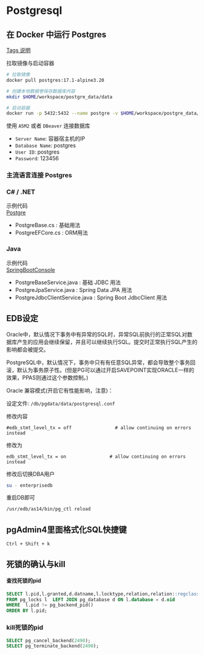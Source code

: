 # Postgresql

## 在 Docker 中运行 Postgres

[Tags 说明](https://github.com/docker-library/docs/blob/master/postgres/README.md)

拉取镜像与启动容器
```bash
# 拉取镜像
docker pull postgres:17.1-alpine3.20

# 创建本地数据卷保存数据库内容
mkdir $HOME/workspace/postgre_data/data

# 启动容器
docker run -p 5432:5432 --name postgre -v $HOME/workspace/postgre_data/data:/var/lib/postgresql/data -e POSTGRES_PASSWORD=123456 -d postgres:17.1-alpine3.20
```

使用 ``A5M2`` 或者 ``DBeaver`` 连接数据库

- ``Server Name``: 容器宿主机的IP
- ``Database Name``: postgres
- ``User ID``: postgres
- ``Password``: 123456

### 主流语言连接 Postgres

### C# / .NET
示例代码  
[Postgre](../Dotnet/dotnet-core-sample/dotnet-console-sample/Postgre/)
- PostgreBase.cs : 基础用法
- PostgreEFCore.cs : ORM用法

### Java
示例代码  
[SpringBootConsole](../Java/SpringBootConsole/)
- PostgreBaseService.java : 基础 JDBC 用法
- PostgreJpaService.java : Spring Data JPA 用法
- PostgreJdbcClientService.java : Spring Boot JdbcClient 用法

## EDB设定
Oracle中，默认情况下事务中有异常的SQL时，异常SQL前执行的正常SQL对数据库产生的应用会继续保留，并且可以继续执行SQL。提交时正常执行SQL产生的影响都会被提交。

PostgreSQL中，默认情况下，事务中只有有任意SQL异常，都会导致整个事务回滚，默认为事务原子性。(但是PG可以通过开启SAVEPOINT实现ORACLE一样的效果，PPAS则通过这个参数控制。)

Oracle 兼容模式(开启它有性能影响，注意)：

设定文件: ``/db/pgdata/data/postgresql.conf``

修改内容
```text
#edb_stmt_level_tx = off                # allow continuing on errors instead
```
修改为
```text
edb_stmt_level_tx = on                # allow continuing on errors instead
```

修改后切换DBA用户
```bash
su - enterprisedb
```
重启DB即可
```bash
/usr/edb/as14/bin/pg_ctl reload
```

## pgAdmin4里面格式化SQL快捷键
``Ctrl + Shift + k``

## 死锁的确认与kill

#### 查找死锁的pid
```sql
SELECT l.pid,l.granted,d.datname,l.locktype,relation,relation::regclass,transactionid,l.mode
FROM pg_locks l  LEFT JOIN pg_database d ON l.database = d.oid
WHERE  l.pid != pg_backend_pid()
ORDER BY l.pid;
```

### kill死锁的pid
```sql
SELECT pg_cancel_backend(2490);
SELECT pg_terminate_backend(2490);
```
